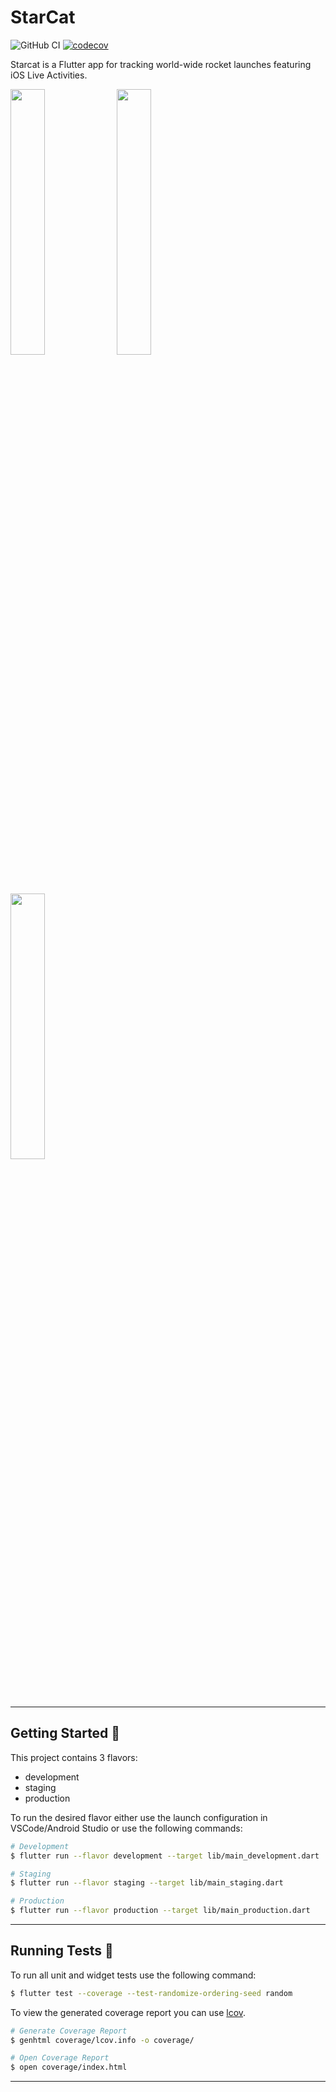 # StarCat

![GitHub CI](https://github.com/ivirtex/starcat/actions/workflows/main.yaml/badge.svg)
[![codecov](https://codecov.io/gh/ivirtex/starcat/branch/master/graph/badge.svg?token=924YWTBVPS)](https://codecov.io/gh/ivirtex/starcat)

Starcat is a Flutter app for tracking world-wide rocket launches featuring iOS Live Activities.

<img src="https://github.com/ivirtex/starcat/assets/57679865/46146bcf-82a3-48c0-af64-4112a4e27bf4" width="33%"/>
<img src="https://github.com/ivirtex/starcat/assets/57679865/aed3df11-1ce6-417c-bb65-ecd4ab59132c" width="33%"/>
<img src="https://github.com/ivirtex/starcat/assets/57679865/bc6ef033-d9a4-4f8d-b364-2cf514d63703" width="33%"/>

---


## Getting Started 🚀

This project contains 3 flavors:

- development
- staging
- production

To run the desired flavor either use the launch configuration in VSCode/Android Studio or use the following commands:

```sh
# Development
$ flutter run --flavor development --target lib/main_development.dart

# Staging
$ flutter run --flavor staging --target lib/main_staging.dart

# Production
$ flutter run --flavor production --target lib/main_production.dart
```

---

## Running Tests 🧪

To run all unit and widget tests use the following command:

```sh
$ flutter test --coverage --test-randomize-ordering-seed random
```

To view the generated coverage report you can use [lcov](https://github.com/linux-test-project/lcov).

```sh
# Generate Coverage Report
$ genhtml coverage/lcov.info -o coverage/

# Open Coverage Report
$ open coverage/index.html
```

---

